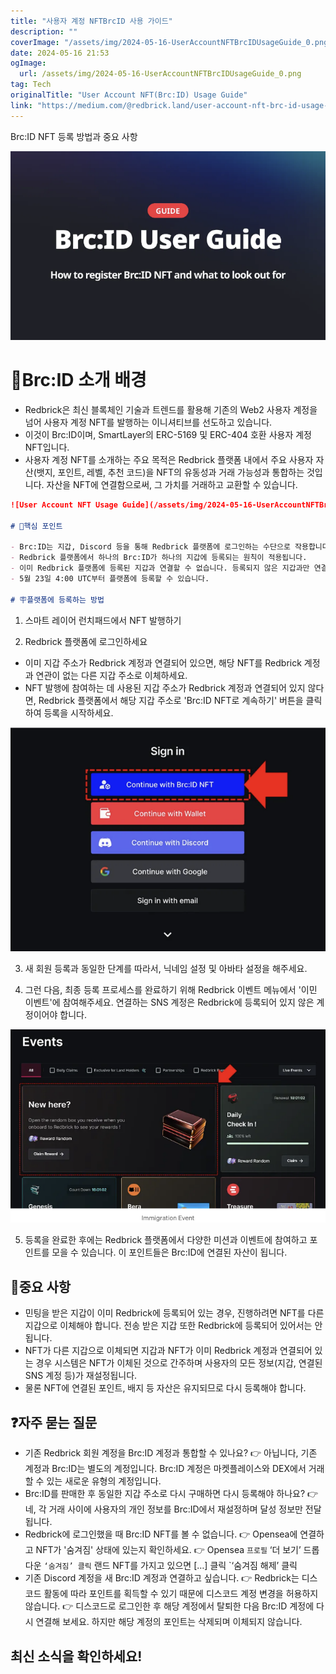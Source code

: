 ```yaml
---
title: "사용자 계정 NFTBrcID 사용 가이드"
description: ""
coverImage: "/assets/img/2024-05-16-UserAccountNFTBrcIDUsageGuide_0.png"
date: 2024-05-16 21:53
ogImage: 
  url: /assets/img/2024-05-16-UserAccountNFTBrcIDUsageGuide_0.png
tag: Tech
originalTitle: "User Account NFT(Brc:ID) Usage Guide"
link: "https://medium.com/@redbrick.land/user-account-nft-brc-id-usage-guide-13c0d25bd128"
---
```



Brc:ID NFT 등록 방법과 중요 사항

![이미지](/assets/img/2024-05-16-UserAccountNFTBrcIDUsageGuide_0.png)

# 🚀Brc:ID 소개 배경

- Redbrick은 최신 블록체인 기술과 트렌드를 활용해 기존의 Web2 사용자 계정을 넘어 사용자 계정 NFT를 발행하는 이니셔티브를 선도하고 있습니다.
- 이것이 Brc:ID이며, SmartLayer의 ERC-5169 및 ERC-404 호환 사용자 계정 NFT입니다.
- 사용자 계정 NFT를 소개하는 주요 목적은 Redbrick 플랫폼 내에서 주요 사용자 자산(뱃지, 포인트, 레벨, 추천 코드)을 NFT의 유동성과 거래 가능성과 통합하는 것입니다. 자산을 NFT에 연결함으로써, 그 가치를 거래하고 교환할 수 있습니다.

<div class="content-ad"></div>

```markdown
![User Account NFT Usage Guide](/assets/img/2024-05-16-UserAccountNFTBrcIDUsageGuide_1.png)

# 📌핵심 포인트

- Brc:ID는 지갑, Discord 등을 통해 Redbrick 플랫폼에 로그인하는 수단으로 작용합니다.
- Redbrick 플랫폼에서 하나의 Brc:ID가 하나의 지갑에 등록되는 원칙이 적용됩니다.
- 이미 Redbrick 플랫폼에 등록된 지갑과 연결할 수 없습니다. 등록되지 않은 지갑과만 연결됩니다.
- 5월 23일 4:00 UTC부터 플랫폼에 등록할 수 있습니다.

# 🪧플랫폼에 등록하는 방법
```

<div class="content-ad"></div>

1. 스마트 레이어 런치패드에서 NFT 발행하기

2. Redbrick 플랫폼에 로그인하세요

- 이미 지갑 주소가 Redbrick 계정과 연결되어 있으면, 해당 NFT를 Redbrick 계정과 연관이 없는 다른 지갑 주소로 이체하세요.
- NFT 발행에 참여하는 데 사용된 지갑 주소가 Redbrick 계정과 연결되어 있지 않다면, Redbrick 플랫폼에서 해당 지갑 주소로 'Brc:ID NFT로 계속하기' 버튼을 클릭하여 등록을 시작하세요. 

![이미지](/assets/img/2024-05-16-UserAccountNFTBrcIDUsageGuide_2.png)

<div class="content-ad"></div>

3. 새 회원 등록과 동일한 단계를 따라서, 닉네임 설정 및 아바타 설정을 해주세요.

4. 그런 다음, 최종 등록 프로세스를 완료하기 위해 Redbrick 이벤트 메뉴에서 '이민 이벤트'에 참여해주세요. 연결하는 SNS 계정은 Redbrick에 등록되어 있지 않은 계정이어야 합니다.

![이미지](/assets/img/2024-05-16-UserAccountNFTBrcIDUsageGuide_3.png)

5. 등록을 완료한 후에는 Redbrick 플랫폼에서 다양한 미션과 이벤트에 참여하고 포인트를 모을 수 있습니다. 이 포인트들은 Brc:ID에 연결된 자산이 됩니다.

<div class="content-ad"></div>

## 🚨중요 사항

- 민팅을 받은 지갑이 이미 Redbrick에 등록되어 있는 경우, 진행하려면 NFT를 다른 지갑으로 이체해야 합니다. 전송 받은 지갑 또한 Redbrick에 등록되어 있어서는 안 됩니다.
- NFT가 다른 지갑으로 이체되면 지갑과 NFT가 이미 Redbrick 계정과 연결되어 있는 경우 시스템은 NFT가 이체된 것으로 간주하며 사용자의 모든 정보(지갑, 연결된 SNS 계정 등)가 재설정됩니다.
- 물론 NFT에 연결된 포인트, 배지 등 자산은 유지되므로 다시 등록해야 합니다.

## ❓자주 묻는 질문

- 기존 Redbrick 회원 계정을 Brc:ID 계정과 통합할 수 있나요?
👉 아닙니다, 기존 계정과 Brc:ID는 별도의 계정입니다. Brc:ID 계정은 마켓플레이스와 DEX에서 거래할 수 있는 새로운 유형의 계정입니다.
- Brc:ID를 판매한 후 동일한 지갑 주소로 다시 구매하면 다시 등록해야 하나요?
👉 네, 각 거래 사이에 사용자의 개인 정보를 Brc:ID에서 재설정하며 달성 정보만 전달됩니다.
- Redbrick에 로그인했을 때 Brc:ID NFT를 볼 수 없습니다.
👉 Opensea에 연결하고 NFT가 '숨겨짐' 상태에 있는지 확인하세요.
👉 Opensea `프로필` ‘더 보기’ 드롭다운 `‘숨겨짐’ 클릭` 랜드 NFT를 가지고 있으면 […] 클릭 `‘숨겨짐 해제’ 클릭
- 기존 Discord 계정을 새 Brc:ID 계정과 연결하고 싶습니다.
👉 Redbrick는 디스코드 활동에 따라 포인트를 획득할 수 있기 때문에 디스코드 계정 변경을 허용하지 않습니다.
👉 디스코드로 로그인한 후 해당 계정에서 탈퇴한 다음 Brc:ID 계정에 다시 연결해 보세요. 하지만 해당 계정의 포인트는 삭제되며 이체되지 않습니다.

<div class="content-ad"></div>

## 최신 소식을 확인하세요!